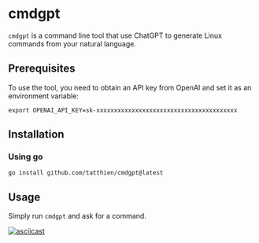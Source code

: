 # cmdgpt

`cmdgpt` is a command line tool that use ChatGPT to generate Linux commands from your natural language.

## Prerequisites

To use the tool, you need to obtain an API key from OpenAI and set it as an environment variable:

```
export OPENAI_API_KEY=sk-xxxxxxxxxxxxxxxxxxxxxxxxxxxxxxxxxxxxxxxx
```

## Installation

### Using go

```
go install github.com/tatthien/cmdgpt@latest
```

## Usage

Simply run `cmdgpt` and ask for a command.

[![asciicast](https://asciinema.org/a/qJ6e3cTOumURKbPa2bZwG61EK.svg)](https://asciinema.org/a/qJ6e3cTOumURKbPa2bZwG61EK)

